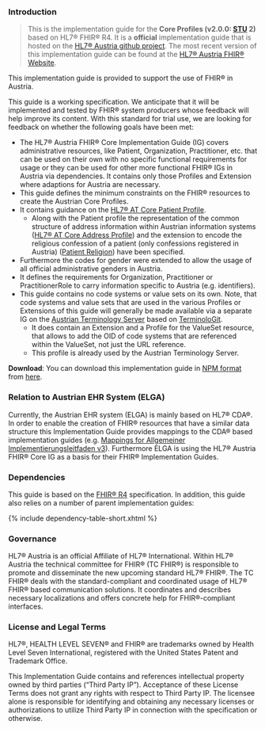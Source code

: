 ### Introduction

> This is the implementation guide for the **Core Profiles (v2.0.0: [STU](https://www.hl7.org/fhir/versions.html) 2)** based on HL7® FHIR® R4. It is a **official** implementation guide that is hosted on the [HL7® Austria github project](https://github.com/HL7Austria). The most recent version of this implementation guide can be found at the [HL7® Austria FHIR® Website](http://fhir.at).

This implementation guide is provided to support the use of FHIR® in Austria.

This guide is a working specification. We anticipate that it will be implemented and tested by FHIR® system producers whose feedback will help improve its content. With this standard for trial use, we are looking for feedback on whether the following goals have been met:
- The HL7® Austria FHIR® Core Implementation Guide (IG) covers administrative resources, like Patient, Organization, Practitioner, etc. that can be used on their own with no specific functional requirements for usage or they can be used for other more functional FHIR® IGs in Austria via dependencies. It contains only those Profiles and Extension where adaptions for Austria are necessary.
- This guide defines the minimum constraints on the FHIR® resources to create the Austrian Core Profiles.
- It contains guidance on the [HL7® AT Core Patient Profile](StructureDefinition-at-core-patient.html).
  - Along with the Patient profile the representation of the common structure of address information within Austrian information systems ([HL7® AT Core Address Profile](StructureDefinition-at-core-address.html)) and the extension to encode the religious confession of a patient (only confessions registered in Austria) ([Patient Religion](StructureDefinition-at-core-ext-patient-religion.html)) have been specified.
- Furthermore the codes for gender were extended to allow the usage of all official administrative genders in Austria.
- It defines the requirements for Organization, Practitioner or PractitionerRole to carry information specific to Austria (e.g. identifiers).
- This guide contains no code systems or value sets on its own. Note, that code systems and value sets that are used in the various Profiles or Extensions of this guide will generally be made available via a separate IG on the [Austrian Terminology Server](https://termgit.elga.gv.at/) based on [TerminoloGit](https://gitlab.com/elga-gmbh/termgit).
  - It does contain an Extension and a Profile for the ValueSet resource, that allows to add the OID of code systems that are referenced within the ValueSet, not just the URL reference.
  - This profile is already used by the Austrian Terminology Server.

**Download**: You can download this implementation guide in [NPM format](https://confluence.hl7.org/display/FHIR/NPM+Package+Specification) from [here](package.tgz).

### Relation to Austrian EHR System (ELGA)

Currently, the Austrian EHR system (ELGA) is mainly based on HL7® CDA®. In order to enable the creation of FHIR® resources that have a similar data structure this Implementation Guide provides mappings to the CDA® based implementation guides (e.g. [Mappings for Allgemeiner Implementierungsleitfaden v3](StructureDefinition-at-core-patient-mappings.html#mappings-for-allgemeiner-implementierungsleitfaden-v3-https-wiki)).
Furthermore ELGA is using the HL7® Austria FHIR® Core IG as a basis for their FHIR® Implementation Guides.

### Dependencies
This guide is based on the <a href="{{site.data.fhir.path}}">FHIR® R4</a> specification.  In addition, this guide also relies on a number of parent implementation guides:

{% include dependency-table-short.xhtml %}

### Governance

HL7® Austria is an official Affiliate of HL7® International. Within HL7® Austria the technical committee for FHIR® (TC FHIR®) is responsible to promote and disseminate the new upcoming standard HL7® FHIR®.
The TC FHIR® deals with the standard-compliant and coordinated usage of HL7® FHIR® based communication solutions.
It coordinates and describes necessary localizations and offers concrete help for FHIR®-compliant interfaces.

### License and Legal Terms
HL7®, HEALTH LEVEL SEVEN® and FHIR® are trademarks owned by Health Level Seven International, registered with the United States Patent and Trademark Office.

This Implementation Guide contains and references intellectual property owned by third parties (“Third Party IP”). Acceptance of these License Terms does not grant any rights with respect to Third Party IP. The licensee alone is responsible for identifying and obtaining any necessary licenses or authorizations to utilize Third Party IP in connection with the specification or otherwise.